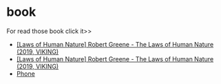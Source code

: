 # book
<p>For read those book click it>></p>

<ul>
 <li><a href="[mailto:m.bluth@example.com](https://drive.google.com/file/d/1DxF4OdA6v1PjIjUYYSs4IHic7ihCVE06/preview)">[Laws of Human Nature] Robert Greene - The Laws of Human Nature (2019, VIKING)</a></li>
  <li><a href="[mailto:m.bluth@example.com](https://drive.google.com/file/d/1DxF4OdA6v1PjIjUYYSs4IHic7ihCVE06/preview)">[Laws of Human Nature] Robert Greene - The Laws of Human Nature (2019, VIKING)</a></li>
  <li><a href="tel:+123456789">Phone</a></li>
</ul>
